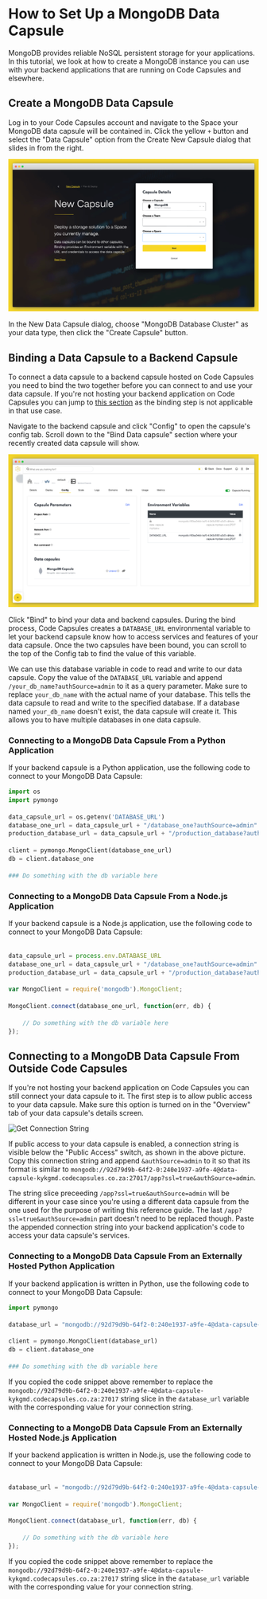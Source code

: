 # How to Set Up a MongoDB Data Capsule

MongoDB provides reliable NoSQL persistent storage for your applications. In this tutorial, we look at how to create a MongoDB instance you can use with your backend applications that are running on Code Capsules and elsewhere. 

## Create a MongoDB Data Capsule

Log in to your Code Capsules account and navigate to the Space your MongoDB data capsule will be contained in. Click the yellow `+` button and select the "Data Capsule" option from the Create New Capsule dialog that slides in from the right. 

![Create Data Capsule](../assets/deployment/shared/create-mongodb-capsule.png)

In the New Data Capsule dialog, choose "MongoDB Database Cluster" as your data type, then click the "Create Capsule" button. 


## Binding a Data Capsule to a Backend Capsule

To connect a data capsule to a backend capsule hosted on Code Capsules you need to bind the two together before you can connect to and use your data capsule. If you're not hosting your backend application on Code Capsules you can jump to [this section](#connecting-to-a-mongodb-data-capsule-from-outside-code-capsules) as the binding step is not applicable in that use case.

Navigate to the backend capsule and click "Config" to open the capsule's config tab. Scroll down to the "Bind Data capsule" section where your recently created data capsule will show.

![Bind Data Capsule](../assets/deployment/shared/bind-mongodb-capsule-env.png)

Click "Bind" to bind your data and backend capsules. During the bind process, Code Capsules creates a `DATABASE_URL` environmental variable to let your backend capsule know how to access services and features of your data capsule. Once the two capsules have been bound, you can scroll to the top of the Config tab to find the value of this variable. 

We can use this database variable in code to read and write to our data capsule. Copy the value of the `DATABASE_URL` variable and append `/your_db_name?authSource=admin` to it as a query parameter. Make sure to replace `your_db_name` with the actual name of your database. This tells the data capsule to read and write to the specified database. If a database named `your_db_name` doesn't exist, the data capsule will create it. This allows you to have multiple databases in one data capsule.

### Connecting to a MongoDB Data Capsule From a Python Application 

If your backend capsule is a Python application, use the following code to connect to your MongoDB Data Capsule:

```python
import os
import pymongo

data_capsule_url = os.getenv('DATABASE_URL')
database_one_url = data_capsule_url + "/database_one?authSource=admin"
production_database_url = data_capsule_url + "/production_database?authSource=admin"

client = pymongo.MongoClient(database_one_url)
db = client.database_one

### Do something with the db variable here

```

### Connecting to a MongoDB Data Capsule From a Node.js Application 

If your backend capsule is a Node.js application, use the following code to connect to your MongoDB Data Capsule:

```js

data_capsule_url = process.env.DATABASE_URL
database_one_url = data_capsule_url + "/database_one?authSource=admin"
production_database_url = data_capsule_url + "/production_database?authSource=admin"

var MongoClient = require('mongodb').MongoClient;

MongoClient.connect(database_one_url, function(err, db) {

    // Do something with the db variable here
});

```

## Connecting to a MongoDB Data Capsule From Outside Code Capsules

If you're not hosting your backend application on Code Capsules you can still connect your data capsule to it. The first step is to allow public access to your data capsule. Make sure this option is turned on in the "Overview" tab of your data capsule's details screen.

![Get Connection String](../assets/reference/connection-string.png)

If public access to your data capsule is enabled, a connection string is visible below the "Public Access" switch, as shown in the above picture. Copy this connection string and append `&authSource=admin` to it so that its format is similar to `mongodb://92d79d9b-64f2-0:240e1937-a9fe-4@data-capsule-kykgmd.codecapsules.co.za:27017/app?ssl=true&authSource=admin`. 

The string slice preceeding `/app?ssl=true&authSource=admin` will be different in your case since you're using a different data capsule from the one used for the purpose of writing this reference guide. The last `/app?ssl=true&authSource=admin` part doesn't need to be replaced though. Paste the appended connection string into your backend application's code to access your data capsule's services. 

### Connecting to a MongoDB Data Capsule From an Externally Hosted Python Application 

If your backend application is written in Python, use the following code to connect to your MongoDB Data Capsule: 

```python
import pymongo

database_url = "mongodb://92d79d9b-64f2-0:240e1937-a9fe-4@data-capsule-kykgmd.codecapsules.co.za:27017/app?ssl=true&authSource=admin"

client = pymongo.MongoClient(database_url)
db = client.database_one

### Do something with the db variable here

```

If you copied the code snippet above remember to replace the `mongodb://92d79d9b-64f2-0:240e1937-a9fe-4@data-capsule-kykgmd.codecapsules.co.za:27017` string slice in the `database_url` variable with the corresponding value for your connection string.

### Connecting to a MongoDB Data Capsule From an Externally Hosted Node.js Application 

If your backend application is written in Node.js, use the following code to connect to your MongoDB Data Capsule: 

```js

database_url = "mongodb://92d79d9b-64f2-0:240e1937-a9fe-4@data-capsule-kykgmd.codecapsules.co.za:27017/app?ssl=true&authSource=admin"

var MongoClient = require('mongodb').MongoClient;

MongoClient.connect(database_url, function(err, db) {

    // Do something with the db variable here
});

```

If you copied the code snippet above remember to replace the `mongodb://92d79d9b-64f2-0:240e1937-a9fe-4@data-capsule-kykgmd.codecapsules.co.za:27017` string slice in the `database_url` variable with the corresponding value for your connection string.

